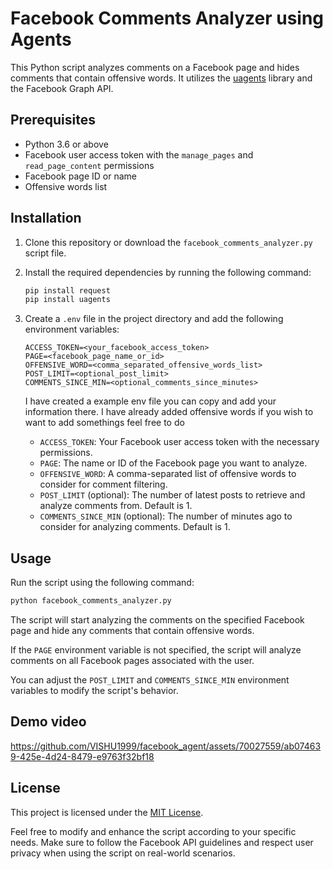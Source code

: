 # Facebook Comments Analyzer using Agents

This Python script analyzes comments on a Facebook page and hides comments that contain offensive words. It utilizes the [uagents](https://pypi.org/project/uagents/) library and the Facebook Graph API.

## Prerequisites

- Python 3.6 or above
- Facebook user access token with the `manage_pages` and `read_page_content` permissions
- Facebook page ID or name
- Offensive words list

## Installation

1. Clone this repository or download the `facebook_comments_analyzer.py` script file.

2. Install the required dependencies by running the following command:

   ```bash
   pip install request 
   pip install uagents
   ```

3. Create a `.env` file in the project directory and add the following environment variables:

   ```plaintext
   ACCESS_TOKEN=<your_facebook_access_token>
   PAGE=<facebook_page_name_or_id>
   OFFENSIVE_WORD=<comma_separated_offensive_words_list>
   POST_LIMIT=<optional_post_limit>
   COMMENTS_SINCE_MIN=<optional_comments_since_minutes>
   ```
   I have created a example env file you can copy and add your information there.
   I have already added offensive words if you wish to want to add somethings feel free to do 

   - `ACCESS_TOKEN`: Your Facebook user access token with the necessary permissions.
   - `PAGE`: The name or ID of the Facebook page you want to analyze.
   - `OFFENSIVE_WORD`: A comma-separated list of offensive words to consider for comment filtering.
   - `POST_LIMIT` (optional): The number of latest posts to retrieve and analyze comments from. Default is 1.
   - `COMMENTS_SINCE_MIN` (optional): The number of minutes ago to consider for analyzing comments. Default is 1.

## Usage

Run the script using the following command:

```bash
python facebook_comments_analyzer.py
```

The script will start analyzing the comments on the specified Facebook page and hide any comments that contain offensive words.

If the `PAGE` environment variable is not specified, the script will analyze comments on all Facebook pages associated with the user.

You can adjust the `POST_LIMIT` and `COMMENTS_SINCE_MIN` environment variables to modify the script's behavior.
## Demo video 

https://github.com/VISHU1999/facebook_agent/assets/70027559/ab074639-425e-4d24-8479-e9763f32bf18


## License

This project is licensed under the [MIT License](LICENSE).


Feel free to modify and enhance the script according to your specific needs. Make sure to follow the Facebook API guidelines and respect user privacy when using the script on real-world scenarios.
